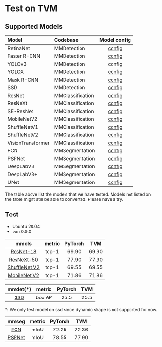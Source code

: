 # Test on TVM

## Supported Models

| Model             | Codebase         |                                          Model config                                           |
| :---------------- | :--------------- | :---------------------------------------------------------------------------------------------: |
| RetinaNet         | MMDetection      |        [config](https://github.com/open-mmlab/mmdetection/tree/master/configs/retinanet)        |
| Faster R-CNN      | MMDetection      |       [config](https://github.com/open-mmlab/mmdetection/tree/master/configs/faster_rcnn)       |
| YOLOv3            | MMDetection      |          [config](https://github.com/open-mmlab/mmdetection/tree/master/configs/yolo)           |
| YOLOX             | MMDetection      |          [config](https://github.com/open-mmlab/mmdetection/tree/master/configs/yolox)          |
| Mask R-CNN        | MMDetection      |        [config](https://github.com/open-mmlab/mmdetection/tree/master/configs/mask_rcnn)        |
| SSD               | MMDetection      |           [config](https://github.com/open-mmlab/mmdetection/tree/master/configs/ssd)           |
| ResNet            | MMClassification |       [config](https://github.com/open-mmlab/mmclassification/tree/master/configs/resnet)       |
| ResNeXt           | MMClassification |      [config](https://github.com/open-mmlab/mmclassification/tree/master/configs/resnext)       |
| SE-ResNet         | MMClassification |      [config](https://github.com/open-mmlab/mmclassification/tree/master/configs/seresnet)      |
| MobileNetV2       | MMClassification |    [config](https://github.com/open-mmlab/mmclassification/tree/master/configs/mobilenet_v2)    |
| ShuffleNetV1      | MMClassification |   [config](https://github.com/open-mmlab/mmclassification/tree/master/configs/shufflenet_v1)    |
| ShuffleNetV2      | MMClassification |   [config](https://github.com/open-mmlab/mmclassification/tree/master/configs/shufflenet_v2)    |
| VisionTransformer | MMClassification | [config](https://github.com/open-mmlab/mmclassification/tree/master/configs/vision_transformer) |
| FCN               | MMSegmentation   |         [config](https://github.com/open-mmlab/mmsegmentation/tree/master/configs/fcn)          |
| PSPNet            | MMSegmentation   |        [config](https://github.com/open-mmlab/mmsegmentation/tree/master/configs/pspnet)        |
| DeepLabV3         | MMSegmentation   |      [config](https://github.com/open-mmlab/mmsegmentation/tree/master/configs/deeplabv3)       |
| DeepLabV3+        | MMSegmentation   |    [config](https://github.com/open-mmlab/mmsegmentation/tree/master/configs/deeplabv3plus)     |
| UNet              | MMSegmentation   |         [config](https://github.com/open-mmlab/mmsegmentation/tree/master/configs/unet)         |

The table above list the models that we have tested. Models not listed on the table might still be able to converted. Please have a try.

## Test

- Ubuntu 20.04
- tvm 0.9.0

|                                                                         mmcls                                                                          | metric | PyTorch |  TVM  |
| :----------------------------------------------------------------------------------------------------------------------------------------------------: | :----: | :-----: | :---: |
|                   [ResNet-18](https://github.com/open-mmlab/mmclassification/tree/master/configs/resnet/resnet18_b32x8_imagenet.py)                    | top-1  |  69.90  | 69.90 |
|               [ResNeXt-50](https://github.com/open-mmlab/mmclassification/tree/master/configs/resnext/resnext50_32x4d_b32x8_imagenet.py)               | top-1  |  77.90  | 77.90 |
| [ShuffleNet V2](https://github.com/open-mmlab/mmclassification/tree/master/configs/shufflenet_v2/shufflenet_v2_1x_b64x16_linearlr_bn_nowd_imagenet.py) | top-1  |  69.55  | 69.55 |
|               [MobileNet V2](https://github.com/open-mmlab/mmclassification/tree/master/configs/mobilenet_v2/mobilenet-v2_8xb32_in1k.py)               | top-1  |  71.86  | 71.86 |

<!-- |     [Vision Transformer](https://github.com/open-mmlab/mmclassification/blob/master/configs/vision_transformer/vit-base-p16_ft-64xb64_in1k-384.py)     | top-1  |  85.43  | 84.01 | -->

|                                        mmdet(\*)                                        | metric | PyTorch | TVM  |
| :-------------------------------------------------------------------------------------: | :----: | :-----: | :--: |
| [SSD](https://github.com/open-mmlab/mmdetection/tree/master/configs/ssd/ssd300_coco.py) | box AP |  25.5   | 25.5 |

\*: We only test model on ssd since dynamic shape is not supported for now.

|                                                           mmseg                                                            | metric | PyTorch |  TVM  |
| :------------------------------------------------------------------------------------------------------------------------: | :----: | :-----: | :---: |
|     [FCN](https://github.com/open-mmlab/mmsegmentation/tree/master/configs/fcn/fcn_r50-d8_512x1024_40k_cityscapes.py)      |  mIoU  |  72.25  | 72.36 |
| [PSPNet](https://github.com/open-mmlab/mmsegmentation/tree/master/configs/pspnet/pspnet_r50-d8_512x1024_80k_cityscapes.py) |  mIoU  |  78.55  | 77.90 |
